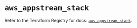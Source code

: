 # `aws_appstream_stack`

Refer to the Terraform Registry for docs: [`aws_appstream_stack`](https://registry.terraform.io/providers/hashicorp/aws/6.18.0/docs/resources/appstream_stack).
